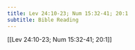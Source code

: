 ```yaml
---
title: Lev 24:10-23; Num 15:32-41; 20:1
subtitle: Bible Reading
---
```


[[Lev 24:10-23; Num 15:32-41; 20:1]]